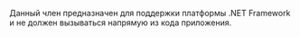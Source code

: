 Данный член предназначен для поддержки платформы .NET Framework и не должен вызываться напрямую из кода приложения.